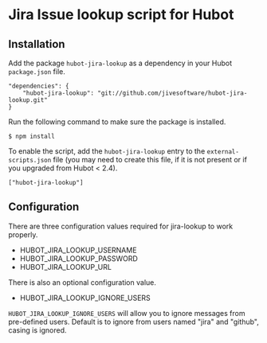 # Jira Issue lookup script for Hubot

## Installation

Add the package `hubot-jira-lookup` as a dependency in your Hubot `package.json` file.

	"dependencies": {
		"hubot-jira-lookup": "git://github.com/jivesoftware/hubot-jira-lookup.git"
	}

Run the following command to make sure the package is installed.

	$ npm install

To enable the script, add the `hubot-jira-lookup` entry to the `external-scripts.json` file (you may need to create this file, if it is not present or if you upgraded from Hubot < 2.4).

	["hubot-jira-lookup"]

## Configuration

There are three configuration values required for jira-lookup to work properly. 

* HUBOT_JIRA_LOOKUP_USERNAME
* HUBOT_JIRA_LOOKUP_PASSWORD
* HUBOT_JIRA_LOOKUP_URL

There is also an optional configuration value.

* HUBOT_JIRA_LOOKUP_IGNORE_USERS

`HUBOT_JIRA_LOOKUP_IGNORE_USERS` will allow you to ignore messages from pre-defined users. Default is to ignore from users named "jira" and "github", casing is ignored.
